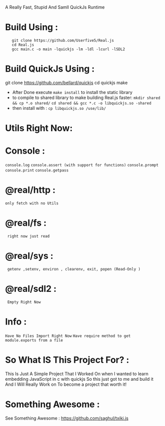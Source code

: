 A Really Fast, Stupid And Samll QuickJs Runtime 
# Build Using :
```
   git clone https://github.com/Userfive5/Real.js 
   cd Real.js 
   gcc main.c -o main -lquickjs -lm -ldl -lcurl -lSDL2
```
# Build QuickJs Using :
   git clone https://github.com/bellard/quickjs
   cd quickjs
   make
   - After Done execute ` make install ` to install the static library
   - to compile to shared library to make building Real.js faster:
     `` mkdir shared && cp *.o shared/ ``
      `` cd shared && gcc *.c -o libquickjs.so -shared ``
   - then install with :
         `` cp libquickjs.so /use/lib/ ``
# Utils Right Now:
 # Console :
  `` console.log ``
   `` console.assert (with support for functions) ``
    `` console.prompt ``
     `` console.print ``
      `` console.getpass ``
 # @real/http :
   `` only fetch with no Utils ``
 # @real/fs :
     right now just read
# @real/sys :
     getenv ,setenv, environ , clearenv, exit, popen (Read-Only )
# @real/sdl2 :
     Empty Right Now
# Info :
   ``Have No Files Import Right Now``
   `` Have require method to get module.exports from a file ``

# So What IS This Project For? :
   This Is Just A Simple Project That I Worked On
   when I wanted to learn embedding JavaScript in c with quickjs
   So this just got to me and build it And I Will Really Work on
   To become a project that worth it!
# Something Awesome :
See Something Awesome : https://github.com/saghul/txiki.js
